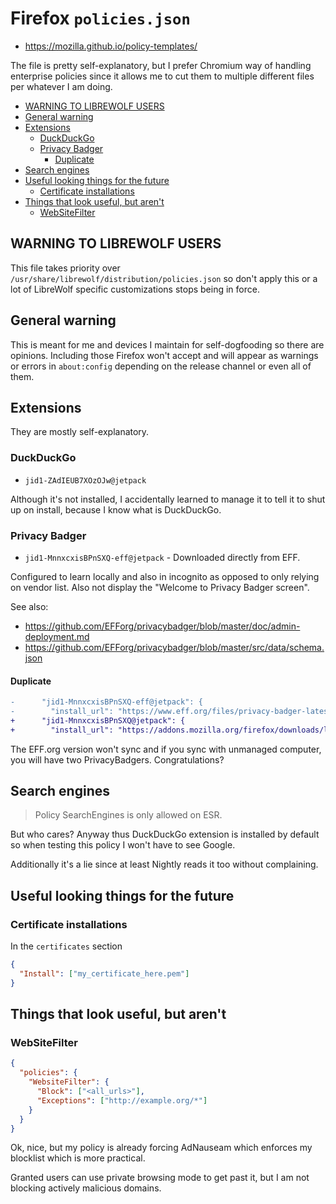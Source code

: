 <!-- @format -->

# Firefox `policies.json`

- https://mozilla.github.io/policy-templates/

The file is pretty self-explanatory, but I prefer Chromium way of handling
enterprise policies since it allows me to cut them to multiple different files
per whatever I am doing.

<!-- editorconfig-checker-disable -->
<!-- prettier-ignore-start -->

<!-- START doctoc generated TOC please keep comment here to allow auto update -->
<!-- DON'T EDIT THIS SECTION, INSTEAD RE-RUN doctoc TO UPDATE -->

- [WARNING TO LIBREWOLF USERS](#warning-to-librewolf-users)
- [General warning](#general-warning)
- [Extensions](#extensions)
  - [DuckDuckGo](#duckduckgo)
  - [Privacy Badger](#privacy-badger)
    - [Duplicate](#duplicate)
- [Search engines](#search-engines)
- [Useful looking things for the future](#useful-looking-things-for-the-future)
  - [Certificate installations](#certificate-installations)
- [Things that look useful, but aren't](#things-that-look-useful-but-arent)
  - [WebSiteFilter](#websitefilter)

<!-- END doctoc generated TOC please keep comment here to allow auto update -->

<!-- prettier-ignore-end -->
<!-- editorconfig-checker-enable -->

## WARNING TO LIBREWOLF USERS

This file takes priority over
`/usr/share/librewolf/distribution/policies.json` so don't apply this or a lot
of LibreWolf specific customizations stops being in force.

## General warning

This is meant for me and devices I maintain for self-dogfooding so there are
opinions. Including those Firefox won't accept and will appear as warnings or
errors in `about:config` depending on the release channel or even all of them.

## Extensions

They are mostly self-explanatory.

### DuckDuckGo

- `jid1-ZAdIEUB7XOzOJw@jetpack`

Although it's not installed, I accidentally learned to manage it to tell it to
shut up on install, because I know what is DuckDuckGo.

### Privacy Badger

- `jid1-MnnxcxisBPnSXQ-eff@jetpack` - Downloaded directly from EFF.

Configured to learn locally and also in incognito as opposed to only relying
on vendor list. Also not display the "Welcome to Privacy Badger screen".

See also:

- https://github.com/EFForg/privacybadger/blob/master/doc/admin-deployment.md
- https://github.com/EFForg/privacybadger/blob/master/src/data/schema.json

#### Duplicate

```diff
-      "jid1-MnnxcxisBPnSXQ-eff@jetpack": {
-        "install_url": "https://www.eff.org/files/privacy-badger-latest.xpi",
+      "jid1-MnnxcxisBPnSXQ@jetpack": {
+        "install_url": "https://addons.mozilla.org/firefox/downloads/latest/privacy-badger17/latest.xpi",
```

The EFF.org version won't sync and if you sync with unmanaged computer, you
will have two PrivacyBadgers. Congratulations?

## Search engines

> Policy SearchEngines is only allowed on ESR.

But who cares? Anyway thus DuckDuckGo extension is installed by default so
when testing this policy I won't have to see Google.

Additionally it's a lie since at least Nightly reads it too without
complaining.

## Useful looking things for the future

### Certificate installations

In the `certificates` section

```json
{
  "Install": ["my_certificate_here.pem"]
}
```

## Things that look useful, but aren't

### WebSiteFilter

```json
{
  "policies": {
    "WebsiteFilter": {
      "Block": ["<all_urls>"],
      "Exceptions": ["http://example.org/*"]
    }
  }
}
```

Ok, nice, but my policy is already forcing AdNauseam which enforces my
blocklist which is more practical.

Granted users can use private browsing mode to get past it, but I am not
blocking actively malicious domains.
